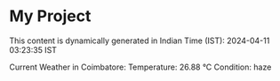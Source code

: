 # My Project

This content is dynamically generated in Indian Time (IST): 2024-04-11 03:23:35 IST


Current Weather in Coimbatore:
Temperature: 26.88 °C
Condition: haze
